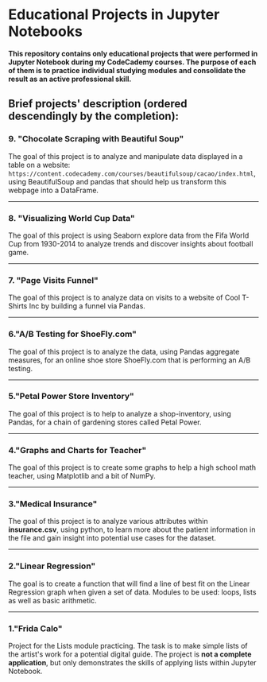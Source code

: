 # Educational Projects in Jupyter Notebooks
**This repository contains only educational projects that were performed in Jupyter Notebook during my CodeCademy courses. The purpose of each of them is to practice individual studying modules and consolidate the result as an active professional skill.**

## Brief projects' description (ordered descendingly by the completion):

### 9. "Chocolate Scraping with Beautiful Soup"

The goal of this project is to analyze and manipulate data displayed in a table on a website: `https://content.codecademy.com/courses/beautifulsoup/cacao/index.html`, using BeautifulSoup and pandas that should help us transform this webpage into a DataFrame.

-----------------------

### 8. "Visualizing World Cup Data"

The goal of this project is using Seaborn explore data from the Fifa World Cup from 1930-2014 to analyze trends and discover insights about football game.

-----------------------

### 7. "Page Visits Funnel"

The goal of this project is to analyze data on visits to a website of Cool T-Shirts Inc by building a funnel via Pandas.

-----------------------

### 6."A/B Testing for ShoeFly.com"

The goal of this project is to analyze the data, using Pandas aggregate measures, for an online shoe store ShoeFly.com that is performing an A/B testing.

-----------------------

### 5."Petal Power Store Inventory"

The goal of this project is to help to analyze a shop-inventory,  using Pandas, for a chain of gardening stores called Petal Power.

-----------------------

### 4."Graphs and Charts for Teacher"

The goal of this project is to create some graphs to help a high school math teacher, using Matplotlib and a bit of NumPy.

-----------------------
    
### 3."Medical Insurance"

The goal of this project is to analyze various attributes within **insurance.csv**, using python, to learn more about the patient information in the file and gain insight into potential use cases for the dataset.   

-----------------------
    
### 2."Linear Regression"

The goal is to create a function that will find a line of best fit on the Linear Regression graph when given a set of data. Modules to be used: loops, lists as well as basic arithmetic. 
    
-----------------------

### 1."Frida Calo"
    
Project for the Lists module practicing. The task is to make simple lists of the artist's work for a potential digital guide. The project is __not a complete application__, but only demonstrates the skills of applying lists within Jupyter Notebook. 
    
    



